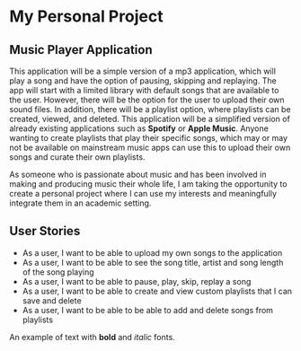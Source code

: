# My Personal Project

## Music Player Application

This application will be a simple version of a mp3 application,
which will play a song and have the option of pausing, skipping and replaying.
The app will start with a limited library with default songs that are available to the user.
However, there will be the option for the user to upload their own sound files.
In addition, there will be a playlist option, where playlists can be created, viewed, and deleted. 
This application will be a simplified version of already existing applications such as **Spotify** or **Apple Music**.
Anyone wanting to create playlists that play their specific songs, which may or may not be available
on mainstream music apps can use this to upload their own songs and curate their own playlists.

As someone who is passionate about music and has been involved in making and producing music their whole life, I am 
taking the opportunity to create a personal project where I can use my interests and meaningfully integrate them 
in an academic setting.


## User Stories
- As a user, I want to be able to upload my own songs to the application
- As a user, I want to be able to see the song title, artist and song length of the song playing
- As a user, I want to be able to pause, play, skip, replay a song
- As a user, I want to be able to create and view custom playlists that I can save and delete
- As a user, I want to be able to be able to add and delete songs from playlists

An example of text with **bold** and *italic* fonts.  
